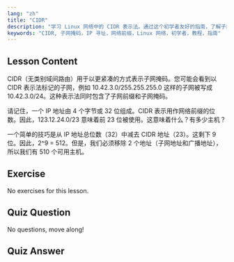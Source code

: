 ```yaml
---
lang: "zh"
title: "CIDR"
description: "学习 Linux 网络中的 CIDR 表示法。通过这个初学者友好的指南，了解子网掩码、IP 寻址和主机计算。提升您的网络技能！"
keywords: "CIDR, 子网掩码，IP 寻址，网络前缀，Linux 网络，初学者，教程，指南"
---
```


## Lesson Content

CIDR（无类别域间路由）用于以更紧凑的方式表示子网掩码。您可能会看到以 CIDR 表示法标记的子网，例如 10.42.3.0/255.255.255.0 这样的子网被写成 10.42.3.0/24。这种表示法同时包含了子网前缀和子网掩码。

请记住，一个 IP 地址由 4 个字节或 32 位组成。CIDR 表示用作网络前缀的位数。因此，123.12.24.0/23 意味着前 23 位被使用。这意味着什么？有多少主机？

一个简单的技巧是从 IP 地址总位数（32）中减去 CIDR 地址（23）。这剩下 9 位。因此，2^9 = 512。但是，我们必须移除 2 个地址（子网地址和广播地址），所以我们有 510 个可用主机。

## Exercise

No exercises for this lesson.

## Quiz Question

No questions, move along!

## Quiz Answer
